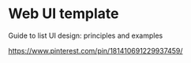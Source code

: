 # Web UI template
Guide to list UI design: principles and examples

https://www.pinterest.com/pin/181410691229937459/
